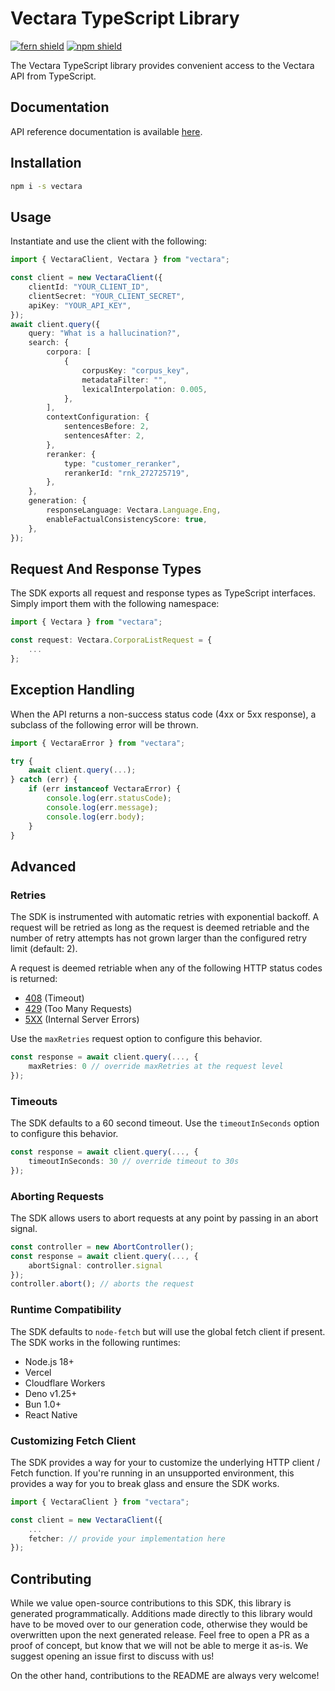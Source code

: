 # Vectara TypeScript Library

[![fern shield](https://img.shields.io/badge/%F0%9F%8C%BF-Built%20with%20Fern-brightgreen)](https://buildwithfern.com?utm_source=github&utm_medium=github&utm_campaign=readme&utm_source=https%3A%2F%2Fgithub.com%2Fvectara%2Ftypescript-sdk)
[![npm shield](https://img.shields.io/npm/v/vectara)](https://www.npmjs.com/package/vectara)

The Vectara TypeScript library provides convenient access to the Vectara API from TypeScript.

## Documentation

API reference documentation is available [here](https://vectara.docs.buildwithfern.com/).

## Installation

```sh
npm i -s vectara
```

## Usage

Instantiate and use the client with the following:

```typescript
import { VectaraClient, Vectara } from "vectara";

const client = new VectaraClient({
    clientId: "YOUR_CLIENT_ID",
    clientSecret: "YOUR_CLIENT_SECRET",
    apiKey: "YOUR_API_KEY",
});
await client.query({
    query: "What is a hallucination?",
    search: {
        corpora: [
            {
                corpusKey: "corpus_key",
                metadataFilter: "",
                lexicalInterpolation: 0.005,
            },
        ],
        contextConfiguration: {
            sentencesBefore: 2,
            sentencesAfter: 2,
        },
        reranker: {
            type: "customer_reranker",
            rerankerId: "rnk_272725719",
        },
    },
    generation: {
        responseLanguage: Vectara.Language.Eng,
        enableFactualConsistencyScore: true,
    },
});
```

## Request And Response Types

The SDK exports all request and response types as TypeScript interfaces. Simply import them with the
following namespace:

```typescript
import { Vectara } from "vectara";

const request: Vectara.CorporaListRequest = {
    ...
};
```

## Exception Handling

When the API returns a non-success status code (4xx or 5xx response), a subclass of the following error
will be thrown.

```typescript
import { VectaraError } from "vectara";

try {
    await client.query(...);
} catch (err) {
    if (err instanceof VectaraError) {
        console.log(err.statusCode);
        console.log(err.message);
        console.log(err.body);
    }
}
```

## Advanced

### Retries

The SDK is instrumented with automatic retries with exponential backoff. A request will be retried as long
as the request is deemed retriable and the number of retry attempts has not grown larger than the configured
retry limit (default: 2).

A request is deemed retriable when any of the following HTTP status codes is returned:

-   [408](https://developer.mozilla.org/en-US/docs/Web/HTTP/Status/408) (Timeout)
-   [429](https://developer.mozilla.org/en-US/docs/Web/HTTP/Status/429) (Too Many Requests)
-   [5XX](https://developer.mozilla.org/en-US/docs/Web/HTTP/Status/500) (Internal Server Errors)

Use the `maxRetries` request option to configure this behavior.

```typescript
const response = await client.query(..., {
    maxRetries: 0 // override maxRetries at the request level
});
```

### Timeouts

The SDK defaults to a 60 second timeout. Use the `timeoutInSeconds` option to configure this behavior.

```typescript
const response = await client.query(..., {
    timeoutInSeconds: 30 // override timeout to 30s
});
```

### Aborting Requests

The SDK allows users to abort requests at any point by passing in an abort signal.

```typescript
const controller = new AbortController();
const response = await client.query(..., {
    abortSignal: controller.signal
});
controller.abort(); // aborts the request
```

### Runtime Compatibility

The SDK defaults to `node-fetch` but will use the global fetch client if present. The SDK works in the following
runtimes:

-   Node.js 18+
-   Vercel
-   Cloudflare Workers
-   Deno v1.25+
-   Bun 1.0+
-   React Native

### Customizing Fetch Client

The SDK provides a way for your to customize the underlying HTTP client / Fetch function. If you're running in an
unsupported environment, this provides a way for you to break glass and ensure the SDK works.

```typescript
import { VectaraClient } from "vectara";

const client = new VectaraClient({
    ...
    fetcher: // provide your implementation here
});
```

## Contributing

While we value open-source contributions to this SDK, this library is generated programmatically.
Additions made directly to this library would have to be moved over to our generation code,
otherwise they would be overwritten upon the next generated release. Feel free to open a PR as
a proof of concept, but know that we will not be able to merge it as-is. We suggest opening
an issue first to discuss with us!

On the other hand, contributions to the README are always very welcome!
